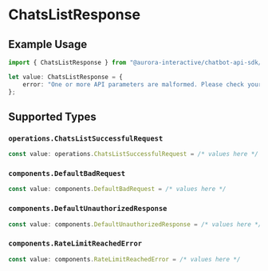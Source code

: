 # ChatsListResponse

## Example Usage

```typescript
import { ChatsListResponse } from "@aurora-interactive/chatbot-api-sdk/models/operations";

let value: ChatsListResponse = {
    error: "One or more API parameters are malformed. Please check your request and try again",
};
```

## Supported Types

### `operations.ChatsListSuccessfulRequest`

```typescript
const value: operations.ChatsListSuccessfulRequest = /* values here */
```

### `components.DefaultBadRequest`

```typescript
const value: components.DefaultBadRequest = /* values here */
```

### `components.DefaultUnauthorizedResponse`

```typescript
const value: components.DefaultUnauthorizedResponse = /* values here */
```

### `components.RateLimitReachedError`

```typescript
const value: components.RateLimitReachedError = /* values here */
```

